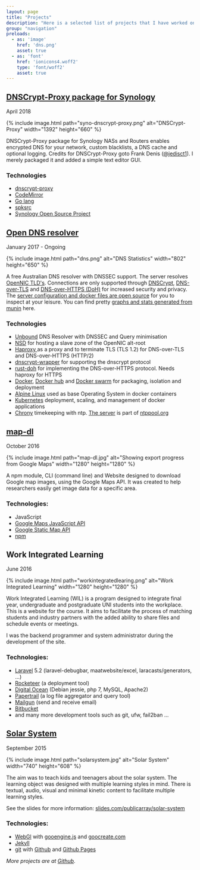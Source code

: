 ```yaml
---
layout: page
title: "Projects"
description: "Here is a selected list of projects that I have worked on."
group: "navigation"
preloads:
  - as: 'image'
    href: 'dns.png'
    asset: true
  - as: 'font'
    href: 'ionicons4.woff2'
    type: 'font/woff2'
    asset: true
---
```


## [DNSCrypt-Proxy package for Synology](https://github.com/publicarray/spksrc/releases)

April 2018

{% include image.html path="syno-dnscrypt-proxy.png" alt="DNSCrypt-Proxy" width="1392" height="660" %}

DNSCrypt-Proxy package for Synology NASs and Routers enables encrypted DNS for your network, custom blacklists, a DNS cache and optional logging. Credits for DNSCrypt-Proxy goto Frank Denis ([@jedisct1](https://twitter.com/jedisct1)). I merely packaged it and added a simple text editor GUI.

### Technologies
* [dnscrypt-proxy](https://github.com/jedisct1/dnscrypt-proxy)
* [CodeMirror](https://codemirror.net/)
* [Go lang](https://golang.org)
* [spksrc](https://github.com/SynoCommunity/spksrc)
* [Synology Open Source Project](https://sourceforge.net/projects/dsgpl/)

## [Open DNS resolver](https://dns.seby.io)

January 2017 - Ongoing

{% include image.html path="dns.png" alt="DNS Statistics" width="802" height="650" %}

A free Australian DNS resolver with DNSSEC support. The server resolves [OpenNIC TLD's](https://www.opennic.org/). Connections are only supported through [DNSCrypt](https://github.com/DNSCrypt), [DNS-over-TLS](https://tools.ietf.org/html/rfc7858) and [DNS-over-HTTPS (DoH)](https://tools.ietf.org/html/draft-ietf-doh-dns-over-https) for increased security and privacy. The [server configuration and docker files are open source](https://github.com/publicarray/dns-resolver-infra) for you to inspect at your leisure. You can find pretty [graphs and stats generated from munin](https://dns.seby.io/stats.html) here.

### Technologies
* [Unbound](https://www.unbound.net/) DNS Resolver with DNSSEC and Query minimisation
* [NSD](https://www.nlnetlabs.nl/projects/nsd/) for hosting a slave zone of the OpenNIC alt-root 
* [Haproxy ](https://www.haproxy.org/) as a proxy and to terminate TLS (TLS 1.2) for DNS-over-TLS and DNS-over-HTTPS (HTTP/2)
* [dnscrypt-wrapper](https://github.com/cofyc/dnscrypt-wrapper) for supporting the dnscrypt protocol
* [rust-doh](https://github.com/jedisct1/rust-doh) for implementing the DNS-over-HTTPS protocol. Needs haproxy for HTTPS
* [Docker](https://docker.com/), [Docker hub](https://hub.docker.com/u/publicarray/) and [Docker swarm](https://docs.docker.com/engine/swarm/) for packaging, isolation and deployment
* [Alpine Linux](https://alpinelinux.org/) used as base Operating System in docker containers
* [Kubernetes](https://kubernetes.io/) deployment, scaling, and management of docker applications
* [Chrony](https://chrony.tuxfamily.org/) timekeeping with ntp. [The server](http://www.pool.ntp.org/user/b9nv9cqbjuhggucwvz364) is part of [ntppool.org](https://ntppool.org/)

## [map-dl](https://www.npmjs.com/package/map-dl)

October 2016

{% include image.html path="map-dl.jpg" alt="Showing export progress from Google Maps" width="1280" height="1280" %}

A npm module, CLI (command line) and Website designed to download Google map images, using the Google Maps API. It was created to help researchers easily get image data for a specific area.

### Technologies:

* JavaScript
* [Google Maps JavaScript API](https://developers.google.com/maps/documentation/javascript/)
* [Google Static Map API](https://developers.google.com/maps/documentation/static-maps/)
* [npm](https://npmjs.com)

## Work Integrated Learning

June 2016

{% include image.html path="workintegratedlearing.png" alt="Work Integrated Learning" width="1280" height="1280" %}

Work Integrated Learning (WIL) is a program designed to integrate final year, undergraduate and postgraduate UNI students into the workplace. This is a website for the course. It aims to facilitate the process of matching students and industry partners with the added ability to share files and schedule events or meetings.

I was the backend programmer and system administrator during the development of the site.

### Technologies:
* [Laravel](https://laravel.com/) 5.2 (laravel-debugbar, maatwebsite/excel, laracasts/generators, ...)
* [Rocketeer](http://rocketeer.autopergamene.eu/) (a deployment tool)
* [Digital Ocean](https://www.digitalocean.com/) (Debian jessie, php 7, MySQL, Apache2)
* [Papertrail](https://papertrailapp.com/) (a log file aggregator and query tool)
* [Mailgun](https://mailgun.com/) (send and receive email)
* [Bitbucket](https://bitbucket.org/)
* and many more development tools such as git, ufw, fail2ban ...

## [Solar System](https://publicarray.github.io/solarsystem/)

September 2015

{% include image.html path="solarsystem.jpg" alt="Solar System" width="740" height="608" %}

The aim was to teach kids and teenagers about the solar system. The learning object was designed with multiple learning styles in mind. There is textual, audio, visual and minimal kinetic content to facilitate multiple learning styles. 

See the slides for more information: [slides.com/publicarray/solar-system](https://slides.com/publicarray/solar-system)

### Technologies:

* [WebGl](https://en.wikipedia.org/wiki/WebGL) with [gooengine.js](https://github.com/GooTechnologies/goojs) and [goocreate.com](https://goocreate.com/)
* [Jekyll](https://jekyllrb.com/)
* [git](https://git-scm.com/) with [Github](https://github.com/) and [Github Pages](https://pages.github.com/)

*More projects are at [Github](https://github.com/publicarray).*
